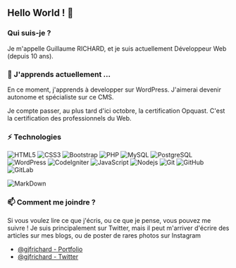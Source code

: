 ## Hello World ! 👋

### Qui suis-je ?
Je m'appelle Guillaume RICHARD, et je suis actuellement Développeur Web (depuis 10 ans).

### 🌱 J'apprends actuellement ...
En ce moment, j'apprends à developper sur WordPress. J'aimerai devenir autonome et spécialiste sur ce CMS.

Je compte passer, au plus tard d'ici octobre, la certification Opquast. C'est la certification des professionnels du Web.

### ⚡ Technologies
![HTML5](https://img.shields.io/badge/-HTML5-E34F26?style=flat-square&logo=html5&logoColor=white)
![CSS3](https://img.shields.io/badge/-CSS3-1572B6?style=flat-square&logo=css3)
![Bootstrap](https://img.shields.io/badge/-Bootstrap-563D7C?style=flat-square&logo=bootstrap)
![PHP](https://img.shields.io/badge/-PHP-474A8A?style=flat-square&logo=php)
![MySQL](https://img.shields.io/badge/-MySQL-336791?style=flat-square&logo=mysql)
![PostgreSQL](https://img.shields.io/badge/-PostgreSQL-336791?style=flat-square&logo=postgresql)
![WordPress](https://img.shields.io/badge/-WordPress-21759b?style=flat-square&logo=WordPress)
![CodeIgniter](https://img.shields.io/badge/-CodeIgniter-orange?style=flat-square&logo=CodeIgniter)
![JavaScript](https://img.shields.io/badge/-JavaScript-323330?style=flat-square&logo=javascript)
![Nodejs](https://img.shields.io/badge/-Nodejs-303030?style=flat-square&logo=Node.js)
![Git](https://img.shields.io/badge/-Git-3E2C00?style=flat-square&logo=git)
![GitHub](https://img.shields.io/badge/-GitHub-181717?style=flat-square&logo=github)
![GitLab](https://img.shields.io/badge/-GitLab-FCA121?style=flat-square&logo=gitlab)

![MarkDown](https://img.shields.io/badge/markdown-white?&style=flat-square&logo=markdown)

### 📫 Comment me joindre ?
Si vous voulez lire ce que j'écris, ou ce que je pense, vous pouvez me suivre !
Je suis principalement sur Twitter, mais il peut m'arriver d'écrire des articles sur mes blogs, ou de poster de rares photos sur Instagram

  - [@gjfrichard - Portfolio](https://guillaume-richard.fr/)
  - [@gjfrichard - Twitter](https://twitter.com/gjfrichard)

<!--
**Guillaume-RICHARD/Guillaume-RICHARD** is a ✨ _special_ ✨ repository because its `README.md` (this file) appears on your GitHub profile.

Here are some ideas to get you started:

- 🔭 I’m currently working on ...
- 👯 I’m looking to collaborate on ...
- 🤔 I’m looking for help with ...
- 💬 Ask me about ...
- 😄 Pronouns: ...
- ⚡ Fun fact: ...
-->
